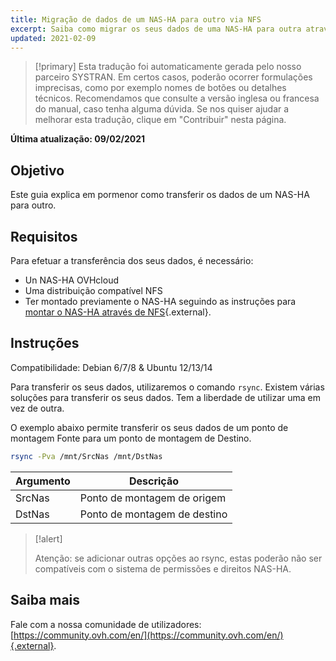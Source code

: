 ```yaml
---
title: Migração de dados de um NAS-HA para outro via NFS
excerpt: Saiba como migrar os seus dados de uma NAS-HA para outra através de NFS.
updated: 2021-02-09
---
```


> [!primary]
> Esta tradução foi automaticamente gerada pelo nosso parceiro SYSTRAN. Em certos casos, poderão ocorrer formulações imprecisas, como por exemplo nomes de botões ou detalhes técnicos. Recomendamos que consulte a versão inglesa ou francesa do manual, caso tenha alguma dúvida. Se nos quiser ajudar a melhorar esta tradução, clique em "Contribuir" nesta página.
>

**Última atualização: 09/02/2021**

## Objetivo

Este guia explica em pormenor como transferir os dados de um NAS-HA para outro. 

## Requisitos

Para efetuar a transferência dos seus dados, é necessário:

- Un NAS-HA OVHcloud
- Uma distribuição compatível NFS
- Ter montado previamente o NAS-HA seguindo as instruções para [montar o NAS-HA através de NFS](/pages/cloud/storage/file_storage/nas_nfs){.external}.

## Instruções

Compatibilidade: Debian 6/7/8 & Ubuntu 12/13/14

Para transferir os seus dados, utilizaremos o comando `rsync`. Existem várias soluções para transferir os seus dados. Tem a liberdade de utilizar uma em vez de outra.

O exemplo abaixo permite transferir os seus dados de um ponto de montagem Fonte para um ponto de montagem de Destino.

```sh
rsync -Pva /mnt/SrcNas /mnt/DstNas
```

|Argumento|Descrição|
|---|---|
|SrcNas|Ponto de montagem de origem|
|DstNas|Ponto de montagem de destino|

> [!alert]
>
> Atenção: se adicionar outras opções ao rsync, estas poderão não ser compatíveis com o sistema de permissões e direitos NAS-HA.
>

## Saiba mais

Fale com a nossa comunidade de utilizadores: [https://community.ovh.com/en/](https://community.ovh.com/en/){.external}.